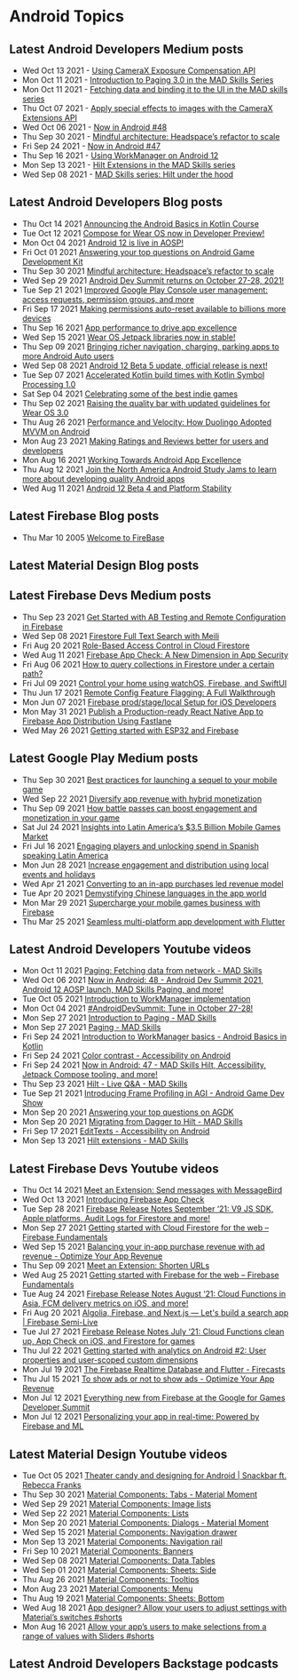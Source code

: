 # Android Topics

## Latest Android Developers Medium posts
<!-- ANDROID_DEVS_MEDIUM:START -->
- Wed Oct 13 2021 - [Using CameraX Exposure Compensation API](https://medium.com/androiddevelopers/using-camerax-exposure-compensation-api-11fd75785bf?source=rss----95b274b437c2---4)
- Mon Oct 11 2021 - [Introduction to Paging 3.0 in the MAD Skills Series](https://medium.com/androiddevelopers/introduction-to-paging-3-0-in-the-mad-skills-series-648f77231121?source=rss----95b274b437c2---4)
- Mon Oct 11 2021 - [Fetching data and binding it to the UI in the MAD skills series](https://medium.com/androiddevelopers/fetching-data-and-binding-it-to-the-ui-in-the-mad-skills-series-cea89868b3e1?source=rss----95b274b437c2---4)
- Thu Oct 07 2021 - [Apply special effects to images with the CameraX Extensions API](https://medium.com/androiddevelopers/apply-special-effects-to-images-with-the-camerax-extensions-api-d1a169b803d3?source=rss----95b274b437c2---4)
- Wed Oct 06 2021 - [Now in Android #48](https://medium.com/androiddevelopers/now-in-android-48-c499493bb83?source=rss----95b274b437c2---4)
- Thu Sep 30 2021 - [Mindful architecture: Headspace’s refactor to scale](https://medium.com/androiddevelopers/mindful-architecture-headspaces-refactor-to-scale-7da31df5670e?source=rss----95b274b437c2---4)
- Fri Sep 24 2021 - [Now in Android #47](https://medium.com/androiddevelopers/now-in-android-47-457f6e7d21?source=rss----95b274b437c2---4)
- Thu Sep 16 2021 - [Using WorkManager on Android 12](https://medium.com/androiddevelopers/using-workmanager-on-android-12-f7d483ca0ecb?source=rss----95b274b437c2---4)
- Mon Sep 13 2021 - [Hilt Extensions in the MAD Skills series](https://medium.com/androiddevelopers/hilt-extensions-in-the-mad-skills-series-f2ed6fcba5fe?source=rss----95b274b437c2---4)
- Wed Sep 08 2021 - [MAD Skills series: Hilt under the hood](https://medium.com/androiddevelopers/mad-skills-series-hilt-under-the-hood-9d89ee227059?source=rss----95b274b437c2---4)<!-- ANDROID_DEVS_MEDIUM:END -->

## Latest Android Developers Blog posts
<!-- ANDROID_DEVS_BLOG:START -->
- Thu Oct 14 2021 [Announcing the Android Basics in Kotlin Course](http://feedproxy.google.com/~r/blogspot/hsDu/~3/tm4XhtCw7eI/announcing-android-basics-in-kotlin.html)
- Tue Oct 12 2021 [Compose for Wear OS now in Developer Preview!](http://feedproxy.google.com/~r/blogspot/hsDu/~3/gYsJxta95NM/compose-for-wear-os-now-in-developer.html)
- Mon Oct 04 2021 [Android 12 is live in AOSP!](http://feedproxy.google.com/~r/blogspot/hsDu/~3/K3bnq_uOlVQ/android-12-is-live-in-aosp.html)
- Fri Oct 01 2021 [Answering your top questions on Android Game Development Kit](http://feedproxy.google.com/~r/blogspot/hsDu/~3/C75fXVqrVl8/answering-your-top-questions-on-android.html)
- Thu Sep 30 2021 [Mindful architecture: Headspace’s refactor to scale](http://feedproxy.google.com/~r/blogspot/hsDu/~3/HnEwXuDiRjw/investing-in-app-excellence-headspaces.html)
- Wed Sep 29 2021 [Android Dev Summit returns on October 27-28, 2021!](http://feedproxy.google.com/~r/blogspot/hsDu/~3/lQSiELCav20/android-dev-summit.html)
- Tue Sep 21 2021 [Improved Google Play Console user management: access requests, permission groups, and more](http://feedproxy.google.com/~r/blogspot/hsDu/~3/z5wHt1cw-zI/improved-google-play-console-user.html)
- Fri Sep 17 2021 [Making permissions auto-reset available to billions more devices](http://feedproxy.google.com/~r/blogspot/hsDu/~3/Ag2YKXjLKIY/making-permissions-auto-reset-available.html)
- Thu Sep 16 2021 [App performance to drive app excellence](http://feedproxy.google.com/~r/blogspot/hsDu/~3/9ZFoVuRx7lc/app-performance-to-drive-app-excellence.html)
- Wed Sep 15 2021 [Wear OS Jetpack libraries now in stable!](http://feedproxy.google.com/~r/blogspot/hsDu/~3/r0d45IKL0sY/wear-os-jetpack-libraries-now-in-stable.html)
- Thu Sep 09 2021 [Bringing richer navigation, charging, parking apps to more Android Auto users](http://feedproxy.google.com/~r/blogspot/hsDu/~3/Yo1Rddxq71Y/bringing-richer-navigation-charging.html)
- Wed Sep 08 2021 [Android 12 Beta 5 update, official release is next!](http://feedproxy.google.com/~r/blogspot/hsDu/~3/6_hBUxx3aTE/android12beta5.html)
- Tue Sep 07 2021 [Accelerated Kotlin build times with Kotlin Symbol Processing 1.0](http://feedproxy.google.com/~r/blogspot/hsDu/~3/SqxZTba7cmM/accelerated-kotlin-build-times-with.html)
- Sat Sep 04 2021 [Celebrating some of the best indie games](http://feedproxy.google.com/~r/blogspot/hsDu/~3/Y690gWR3Vgo/celebrating-some-of-best-indie-games.html)
- Thu Sep 02 2021 [Raising the quality bar with updated guidelines for Wear OS 3.0](http://feedproxy.google.com/~r/blogspot/hsDu/~3/XIX3urgY-DE/wear-os-3-update.html)
- Thu Aug 26 2021 [Performance and Velocity: How Duolingo Adopted MVVM on Android](http://feedproxy.google.com/~r/blogspot/hsDu/~3/KzRKyJk4FvI/android-app-excellence-duolingo.html)
- Mon Aug 23 2021 [Making Ratings and Reviews better for users and developers](http://feedproxy.google.com/~r/blogspot/hsDu/~3/bShh_iQlbWg/making-ratings-and-reviews-better-for.html)
- Mon Aug 16 2021 [Working Towards Android App Excellence](http://feedproxy.google.com/~r/blogspot/hsDu/~3/IYp8KNoXFfw/working-towards-android-app-excellence.html)
- Thu Aug 12 2021 [Join the North America Android Study Jams to learn more about developing quality Android apps](http://feedproxy.google.com/~r/blogspot/hsDu/~3/71EicoXBHMM/join-north-america-android-study-jams-to-learn-more-about-developing-quality-Android-apps.html)
- Wed Aug 11 2021 [Android 12 Beta 4 and Platform Stability](http://feedproxy.google.com/~r/blogspot/hsDu/~3/coSgZu1PvMY/android-12-beta-4-and-platform-stability.html)<!-- ANDROID_DEVS_BLOG:END -->

## Latest Firebase Blog posts
<!-- FIREBASE_BLOG:START -->
- Thu Mar 10 2005 [Welcome to FireBase](https://firebase.blogspot.com/2005/03/welcome-to-firebase.html)<!-- FIREBASE_BLOG:END -->

## Latest Material Design Blog posts
<!-- MATERIAL_DESIGN_BLOG:START -->
<!-- MATERIAL_DESIGN_BLOG:END -->

## Latest Firebase Devs Medium posts
<!-- FIREBASE_DEVS_MEDIUM:START -->
- Thu Sep 23 2021 [Get Started with AB Testing and Remote Configuration in Firebase](https://medium.com/firebase-developers/get-started-with-ab-testing-and-remote-configuration-in-firebase-3dea904e8ac2?source=rss----8e8b7dc6774d---4)
- Wed Sep 08 2021 [Firestore Full Text Search with Meili](https://medium.com/firebase-developers/firestore-full-text-search-with-meili-b452e41e539c?source=rss----8e8b7dc6774d---4)
- Fri Aug 20 2021 [Role-Based Access Control in Cloud Firestore](https://medium.com/firebase-developers/role-based-access-in-firebase-firestore-firestore-rules-6d36cded1b15?source=rss----8e8b7dc6774d---4)
- Wed Aug 11 2021 [Firebase App Check: A New Dimension in App Security](https://medium.com/firebase-developers/firebase-app-check-a-new-dimension-in-app-security-96c807978ae?source=rss----8e8b7dc6774d---4)
- Fri Aug 06 2021 [How to query collections in Firestore under a certain path?](https://medium.com/firebase-developers/how-to-query-collections-in-firestore-under-a-certain-path-6a0d686cebd2?source=rss----8e8b7dc6774d---4)
- Fri Jul 09 2021 [Control your home using watchOS, Firebase, and SwiftUI](https://medium.com/firebase-developers/building-your-first-iot-apple-watchos-app-using-firebase-and-swiftui-42c202525264?source=rss----8e8b7dc6774d---4)
- Thu Jun 17 2021 [Remote Config Feature Flagging: A Full Walkthrough](https://medium.com/firebase-developers/remote-config-feature-flagging-a-full-walkthrough-9b2f2188bb47?source=rss----8e8b7dc6774d---4)
- Mon Jun 07 2021 [Firebase prod/stage/local Setup for iOS Developers](https://medium.com/firebase-developers/firebase-prod-stage-local-setup-for-ios-developers-cbfd230b1446?source=rss----8e8b7dc6774d---4)
- Mon May 31 2021 [Publish a Production-ready React Native App to Firebase App Distribution Using Fastlane](https://medium.com/firebase-developers/series-publish-a-production-ready-react-native-app-to-firebase-app-distribution-using-fastlane-c68f39eb3d93?source=rss----8e8b7dc6774d---4)
- Wed May 26 2021 [Getting started with ESP32 and Firebase](https://medium.com/firebase-developers/getting-started-with-esp32-and-firebase-1e7f19f63401?source=rss----8e8b7dc6774d---4)<!-- FIREBASE_DEVS_MEDIUM:END -->


## Latest Google Play Medium posts
<!-- GOOGLE_PLAY_MEDIUM:START -->
- Thu Sep 30 2021 [Best practices for launching a sequel to your mobile game](https://medium.com/googleplaydev/best-practices-for-launching-a-sequel-to-your-mobile-game-1e2d9eed4ff4?source=rss----1f8baa23933d---4)
- Wed Sep 22 2021 [Diversify app revenue with hybrid monetization](https://medium.com/googleplaydev/diversify-app-revenue-with-hybrid-monetization-2fdb3e4dccc4?source=rss----1f8baa23933d---4)
- Thu Sep 09 2021 [How battle passes can boost engagement and monetization in your game](https://medium.com/googleplaydev/how-battle-passes-can-boost-engagement-and-monetization-in-your-game-d296dee6ddf8?source=rss----1f8baa23933d---4)
- Sat Jul 24 2021 [Insights into Latin America’s $3.5 Billion Mobile Games Market](https://medium.com/googleplaydev/insights-into-latin-americas-3-5-efda3b6d7917?source=rss----1f8baa23933d---4)
- Fri Jul 16 2021 [Engaging players and unlocking spend in Spanish speaking Latin America](https://medium.com/googleplaydev/engaging-players-and-unlocking-spend-in-spanish-speaking-latin-america-1cfef4ac08b?source=rss----1f8baa23933d---4)
- Mon Jun 28 2021 [Increase engagement and distribution using local events and holidays](https://medium.com/googleplaydev/increase-engagement-and-distribution-using-local-events-and-holidays-422d58c0f83e?source=rss----1f8baa23933d---4)
- Wed Apr 21 2021 [Converting to an in-app purchases led revenue model](https://medium.com/googleplaydev/converting-to-an-in-app-purchases-led-revenue-model-d0ce06f3f839?source=rss----1f8baa23933d---4)
- Tue Apr 20 2021 [Demystifying Chinese languages in the app world](https://medium.com/googleplaydev/demystifying-chinese-languages-in-the-app-world-b2a4e7dd1276?source=rss----1f8baa23933d---4)
- Mon Mar 29 2021 [Supercharge your mobile games business with Firebase](https://medium.com/googleplaydev/supercharge-your-mobile-games-business-with-firebase-7ad5d208025d?source=rss----1f8baa23933d---4)
- Thu Mar 25 2021 [Seamless multi-platform app development with Flutter](https://medium.com/googleplaydev/seamless-multi-platform-app-development-with-flutter-ea0e8003b0f9?source=rss----1f8baa23933d---4)<!-- GOOGLE_PLAY_MEDIUM:END -->

## Latest Android Developers Youtube videos
<!-- ANDROID_YOUTUBE:START -->
- Mon Oct 11 2021 [Paging: Fetching data from network - MAD Skills](https://www.youtube.com/watch?v=C0H54K63Lww)
- Wed Oct 06 2021 [Now in Android: 48 - Android Dev Summit 2021, Android 12 AOSP launch, MAD Skills Paging, and more!](https://www.youtube.com/watch?v=GSAl8-AkpLU)
- Tue Oct 05 2021 [Introduction to WorkManager implementation](https://www.youtube.com/watch?v=UOoDt1El1f4)
- Mon Oct 04 2021 [#AndroidDevSummit: Tune in October 27-28!](https://www.youtube.com/watch?v=-bcBMQSxOqc)
- Mon Sep 27 2021 [Introduction to Paging - MAD Skills](https://www.youtube.com/watch?v=WfRe87SfcUc)
- Mon Sep 27 2021 [Paging - MAD Skills](https://www.youtube.com/watch?v=Pw-jhS-ucYA)
- Fri Sep 24 2021 [Introduction to WorkManager basics - Android Basics in Kotlin](https://www.youtube.com/watch?v=YOZCm2Qk_4o)
- Fri Sep 24 2021 [Color contrast - Accessibility on Android](https://www.youtube.com/watch?v=RHHpljSTDxA)
- Fri Sep 24 2021 [Now in Android: 47 - MAD Skills Hilt, Accessibility, Jetpack Compose tooling, and more!](https://www.youtube.com/watch?v=WWMwo9klnxI)
- Thu Sep 23 2021 [Hilt - Live Q&A  - MAD Skills](https://www.youtube.com/watch?v=i27aNF-kYR4)
- Tue Sep 21 2021 [Introducing Frame Profiling in AGI - Android Game Dev Show](https://www.youtube.com/watch?v=JPd5gc0mSps)
- Mon Sep 20 2021 [Answering your top questions on AGDK](https://www.youtube.com/watch?v=pqQby4b35aM)
- Mon Sep 20 2021 [Migrating from Dagger to Hilt - MAD Skills](https://www.youtube.com/watch?v=Xt1_3Nq4lD0)
- Fri Sep 17 2021 [EditTexts - Accessibility on Android](https://www.youtube.com/watch?v=Pjzjs3kB0JA)
- Mon Sep 13 2021 [Hilt extensions - MAD Skills](https://www.youtube.com/watch?v=53higH5LIBs)<!-- ANDROID_YOUTUBE:END -->

## Latest Firebase Devs Youtube videos
<!-- FIREBASE_YOUTUBE:START -->
- Thu Oct 14 2021 [Meet an Extension: Send messages with MessageBird](https://www.youtube.com/watch?v=VhV0j4XytoQ)
- Wed Oct 13 2021 [Introducing Firebase App Check](https://www.youtube.com/watch?v=6nPXQibopYQ)
- Tue Sep 28 2021 [Firebase Release Notes September ‘21: V9 JS SDK, Apple platforms, Audit Logs for Firestore and more!](https://www.youtube.com/watch?v=FaDPFMTd9MM)
- Mon Sep 27 2021 [Getting started with Cloud Firestore for the web – Firebase Fundamentals](https://www.youtube.com/watch?v=BjtxPj6jRM8)
- Wed Sep 15 2021 [Balancing your in-app purchase revenue with ad revenue - Optimize Your App Revenue](https://www.youtube.com/watch?v=ziFk22lSfdA)
- Thu Sep 09 2021 [Meet an Extension: Shorten URLs](https://www.youtube.com/watch?v=RbEHaiJYueA)
- Wed Aug 25 2021 [Getting started with Firebase for the web – Firebase Fundamentals](https://www.youtube.com/watch?v=rQvOAnNvcNQ)
- Tue Aug 24 2021 [Firebase Release Notes August ‘21: Cloud Functions in Asia, FCM delivery metrics on iOS, and more!](https://www.youtube.com/watch?v=2CEdYN9NVnU)
- Fri Aug 20 2021 [Algolia, Firebase, and Next.js — Let's build a search app | Firebase Semi-Live](https://www.youtube.com/watch?v=ZNVAPpTpKpk)
- Tue Jul 27 2021 [Firebase Release Notes July ‘21: Cloud Functions clean up, App Check on iOS, and Firestore for games](https://www.youtube.com/watch?v=aHaI0jZ5rwM)
- Thu Jul 22 2021 [Getting started with analytics on Android #2: User properties and user-scoped custom dimensions](https://www.youtube.com/watch?v=DPWlIhiV2Jw)
- Mon Jul 19 2021 [The Firebase Realtime Database and Flutter - Firecasts](https://www.youtube.com/watch?v=sXBJZD0fBa4)
- Thu Jul 15 2021 [To show ads or not to show ads - Optimize Your App Revenue](https://www.youtube.com/watch?v=0VjRPyyLJWw)
- Mon Jul 12 2021 [Everything new from Firebase at the Google for Games Developer Summit](https://www.youtube.com/watch?v=0CRSMifCSj0)
- Mon Jul 12 2021 [Personalizing your app in real-time: Powered by Firebase and ML](https://www.youtube.com/watch?v=DKdwHp2coXM)<!-- FIREBASE_YOUTUBE:END -->

## Latest Material Design Youtube videos
<!-- MATERIAL_DESIGN_YOUTUBE:START -->
- Tue Oct 05 2021 [Theater candy and designing for Android | Snackbar ft. Rebecca Franks](https://www.youtube.com/watch?v=Du6AdFUjy1A)
- Thu Sep 30 2021 [Material Components: Tabs - Material Moment](https://www.youtube.com/watch?v=kmg5xA1HE08)
- Wed Sep 29 2021 [Material Components: Image lists](https://www.youtube.com/watch?v=VFL8yud3eVU)
- Wed Sep 22 2021 [Material Components: Lists](https://www.youtube.com/watch?v=8EnHWzJyHIU)
- Mon Sep 20 2021 [Material Components: Dialogs - Material Moment](https://www.youtube.com/watch?v=H6SFTWGcHR8)
- Wed Sep 15 2021 [Material Components: Navigation drawer](https://www.youtube.com/watch?v=oOKJwoAMJ1w)
- Mon Sep 13 2021 [Material Components: Navigation rail](https://www.youtube.com/watch?v=z1N-xRpEBVk)
- Fri Sep 10 2021 [Material Components: Banners](https://www.youtube.com/watch?v=HO-I4TmziKQ)
- Wed Sep 08 2021 [Material Components: Data Tables](https://www.youtube.com/watch?v=t00Ibel1IoI)
- Wed Sep 01 2021 [Material Components: Sheets: Side](https://www.youtube.com/watch?v=x47LktkpH5g)
- Thu Aug 26 2021 [Material Components: Tooltips](https://www.youtube.com/watch?v=o44CcQFfX34)
- Mon Aug 23 2021 [Material Components: Menu](https://www.youtube.com/watch?v=7s5v-cW9lUY)
- Thu Aug 19 2021 [Material Components: Sheets: Bottom](https://www.youtube.com/watch?v=v4frprCy5Ho)
- Wed Aug 18 2021 [App designer? Allow your users to adjust settings with Material’s switches #shorts](https://www.youtube.com/watch?v=sJSlbzKZxKA)
- Mon Aug 16 2021 [Allow your app’s users to make selections from a range of values with Sliders #shorts](https://www.youtube.com/watch?v=5_v9V8x_Puo)<!-- MATERIAL_DESIGN_YOUTUBE:END -->

## Latest Android Developers Backstage podcasts
<!-- ANDROID_DEVS_BACKSTAGE:START -->
<!-- ANDROID_DEVS_BACKSTAGE:END -->


